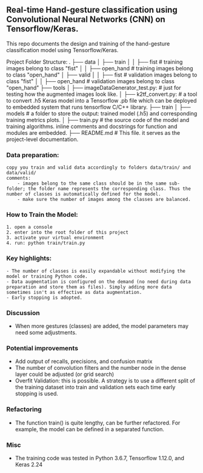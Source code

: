 ## Real-time Hand-gesture classification using Convolutional Neural Networks (CNN) on Tensorflow/Keras.

This repo documents the design and training of the hand-gesture classification model using Tensorflow/Keras.

Project Folder Structure:
.
├── data
│   ├── train
│   │   ├── fist            # training images belong to class "fist"
│   │   ├── open_hand       # training images belong to class "open_hand"
│   ├── valid
│   │   ├── fist            # validation images belong to class "fist"
│   │   ├── open_hand       # validation images belong to class "open_hand"
├── tools
│   ├── imageDataGenerator_test.py: # just for testing how the augmented images look like.
│   ├── k2tf_convert.py: # a tool to convert .h5 Keras model into a Tensorflow .pb file which can be deployed to embedded system that runs tensorflow C/C++ library.
├── train
│   ├── models   # a folder to store the output: trained model (.h5) and corresponding training metrics plots.
│   ├── train.py # the source code of the model and training algorithms. inline comments and docstrings for function and modules are embedded.
├── README.md    # This file. it serves as the project-level documentation.

### Data preparation:
    copy you train and valid data accordingly to folders data/train/ and data/valid/
    comments: 
        - images belong to the same class should be in the same sub-folder; the folder name represents the corresponding class. Thus the number of classes is automatically defined for the model.
        - make sure the number of images among the classes are balanced. 
### How to Train the Model:
    1. open a console
    2. enter into the root folder of this project
    3. activate your virtual environment
    4. run: python train/train.py 

### Key highlights:
    - The number of classes is easily expandable without modifying the model or training Python code.
    - Data augmentation is configured on the demand (no need during data preparation and store them as files). Simply adding more data sometimes isn't as effective as data augmentation.
    - Early stopping is adopted.

### Discussion
- When more gestures (classes) are added, the model parameters may need some adjustments.

### Potential improvements
- Add output of recalls, precisions, and confusion matrix
- The number of convolution filters and the number node in the dense layer could be adjusted (or grid search)
- Overfit Validation: this is possible. A strategy is to use a different split of the training dataset into train and validation sets each time early stopping is used.

### Refactoring
- The function train() is quite lengthy, can be further refactored. For example, the model can be defined in a separated function.

### Misc
- The training code was tested in Python 3.6.7, Tensorflow 1.12.0, and Keras 2.24